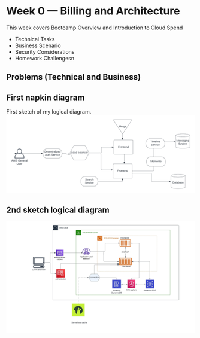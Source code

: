 # Week 0 — Billing and Architecture

This week covers Bootcamp Overview and Introduction to Cloud Spend

- Technical Tasks
- Business Scenario
- Security Considerations
- Homework Challengesn

## Problems (Technical and Business)

## First napkin diagram

First sketch of my logical diagram.
![Napkin img](/_docs/assets/napkin-one.png)

## 2nd sketch logical diagram

![cruddar logical](/_docs/assets/cruddar_logical.jpeg)
